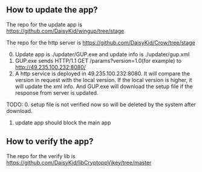 How to update the app?
---------------
The repo for the update app is
https://github.com/DaisyKid/wingup/tree/stage

The repo for the http server is
https://github.com/DaisyKid/Crow/tree/stage


0. Update app is ./updater/GUP.exe and update info is ./updater/gup.xml
1. GUP.exe sends HTTP/1.1 GET /params?version=1.0(for example) to http://49.235.100.232:8080/
2. A http service is deployed in 49.235.100.232:8080. It will compare the version in request
with the local version. If the local version is higher, it will update the xml info. And GUP.exe
will download the setup file if the response from server is updated.

TODO:
0. setup file is not verified now so will be deleted by the system after download.
1. update app should block the main app


How to verify the app?
---------------
The repo for the verify lib is
https://github.com/DaisyKid/libCryptoppVikey/tree/master